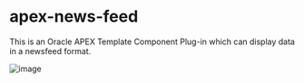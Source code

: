 # apex-news-feed
This is an Oracle APEX Template Component Plug-in which can display data in a newsfeed format.

![image](https://github.com/baldogiRichard/apex-news-feed/assets/100072414/f81e307e-034f-4a25-9f08-8e47c2e8b310)

